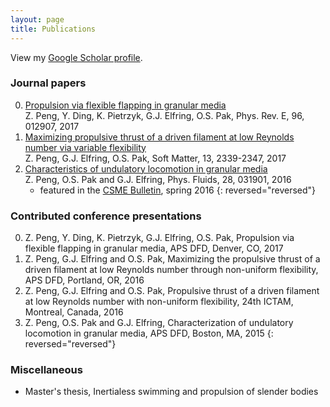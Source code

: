 ```yaml
---
layout: page
title: Publications
---
```


<p class="message">
 View my <a href="https://scholar.google.com/citations?user=NZksGDoAAAAJ">Google Scholar profile</a>.
</p>


### Journal papers
0. [Propulsion via flexible flapping in granular media](https://doi.org/10.1103/PhysRevE.96.012907)
     <br/> Z. Peng, Y. Ding, K. Pietrzyk, G.J. Elfring, O.S. Pak, Phys. Rev. E, 96, 012907, 2017 
0. [Maximizing propulsive thrust of a driven filament at low Reynolds number via variable flexibility](http://dx.doi.org/10.1039/C6SM02880B)
     <br/> Z. Peng, G.J. Elfring, O.S. Pak, Soft Matter, 13, 2339-2347, 2017
0.  [Characteristics of undulatory locomotion in granular media](http://dx.doi.org/10.1063/1.4942895)
    <br/> Z. Peng, O.S. Pak and G.J. Elfring, Phys. Fluids, 28, 031901, 2016
    * featured in the [CSME Bulletin](http://www.csme-scgm.ca/bulletin), spring 2016
{: reversed="reversed"}


### Contributed conference presentations
0. Z. Peng, Y. Ding, K. Pietrzyk, G.J. Elfring, O.S. Pak, Propulsion via flexible flapping in granular media, APS DFD, Denver, CO, 2017
0. Z. Peng, G.J. Elfring and O.S. Pak, Maximizing the propulsive thrust of a driven filament at low Reynolds number through non-uniform flexibility, APS DFD, Portland, OR, 2016
0. Z. Peng, G.J. Elfring and O.S. Pak, Propulsive thrust of a driven filament at low Reynolds number with non-uniform flexibility, 24th ICTAM, Montreal, Canada, 2016 
0. Z. Peng, O.S. Pak and G.J. Elfring, Characterization of undulatory locomotion in granular media, APS DFD, Boston, MA, 2015 
{: reversed="reversed"}


### Miscellaneous

* Master's thesis, Inertialess swimming and propulsion of slender bodies
